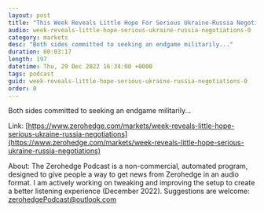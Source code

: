 ```yaml
---
layout: post
title: "This Week Reveals Little Hope For Serious Ukraine-Russia Negotiations"
audio: week-reveals-little-hope-serious-ukraine-russia-negotiations-0
category: markets
desc: "Both sides committed to seeking an endgame militarily..."
duration: 00:03:17
length: 197
datetime: Thu, 29 Dec 2022 16:34:00 +0000
tags: podcast
guid: week-reveals-little-hope-serious-ukraine-russia-negotiations-0
order: 0
---
```

Both sides committed to seeking an endgame militarily...

Link: [https://www.zerohedge.com/markets/week-reveals-little-hope-serious-ukraine-russia-negotiations](https://www.zerohedge.com/markets/week-reveals-little-hope-serious-ukraine-russia-negotiations)

About: The Zerohedge Podcast is a non-commercial, automated program, designed to give people a way to get news from Zerohedge in an audio format.  I am actively working on tweaking and improving the setup to create a better listening experience (December 2022).  Suggestions are welcome: [zerohedgePodcast@outlook.com](mailto:zerohedgePodcast@outlook.com)